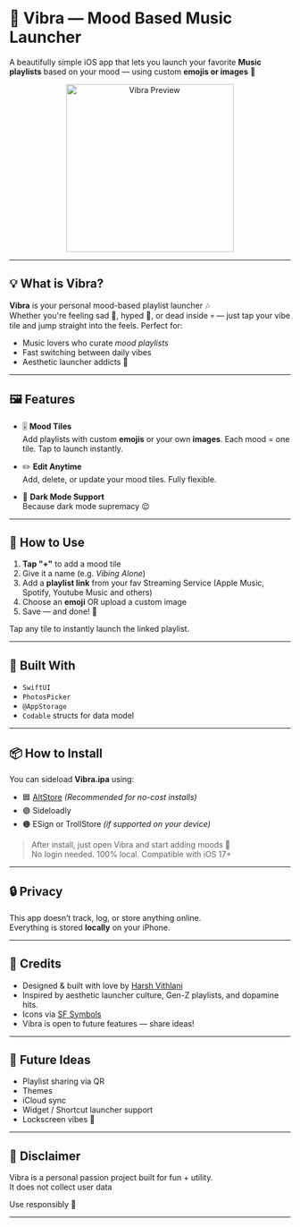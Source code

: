 # 🎵 Vibra — Mood Based Music Launcher

A beautifully simple iOS app that lets you launch your favorite **Music playlists** based on your mood — using custom **emojis or images** 💫 
<p align="center">
  <img src="https://github.com/user-attachments/assets/9c7857f8-5098-4778-bfec-6c3d14c99aaf" alt="Vibra Preview" width="300"/>
</p> 

---


## 💡 What is Vibra?


**Vibra** is your personal mood-based playlist launcher 🎶  
Whether you're feeling sad 🥲, hyped 🤩, or dead inside 💀 — just tap your vibe tile and jump straight into the feels.
Perfect for:
- Music lovers who curate *mood playlists*
- Fast switching between daily vibes
- Aesthetic launcher addicts 👀


---

## 🖼 Features

- 🎚 **Mood Tiles**  
  Add playlists with custom **emojis** or your own **images**. Each mood = one tile. Tap to launch instantly.

- ✏️ **Edit Anytime**  
  Add, delete, or update your mood tiles. Fully flexible.

- 🌙 **Dark Mode Support**  
  Because dark mode supremacy 😌

---

## 📱 How to Use

1. **Tap "+"** to add a mood tile  
2. Give it a name (e.g. *Vibing Alone*)  
3. Add a **playlist link** from your fav Streaming Service (Apple Music, Spotify, Youtube Music and others)
4. Choose an **emoji** OR upload a custom image  
5. Save — and done! 🙌

Tap any tile to instantly launch the linked playlist.

---

## 🧪 Built With

- `SwiftUI` 
- `PhotosPicker` 
- `@AppStorage`
- `Codable` structs for data model

---

## 📦 How to Install

You can sideload **Vibra.ipa** using:

- 🟦 [AltStore](https://altstore.io) *(Recommended for no-cost installs)*
- 🟣 Sideloadly  
- 🟠 ESign or TrollStore *(if supported on your device)*  

> After install, just open Vibra and start adding moods 💫  
> No login needed. 100% local.
> Compatible with iOS 17+
---

## 🔒 Privacy

This app doesn’t track, log, or store anything online.  
Everything is stored **locally** on your iPhone.

---

## 🙏 Credits

- Designed & built with love by [Harsh Vithlani](https://instagram.com/_harshhero)
- Inspired by aesthetic launcher culture, Gen-Z playlists, and dopamine hits.
- Icons via [SF Symbols](https://developer.apple.com/sf-symbols/)  
- Vibra is open to future features — share ideas!

---

## 🧠 Future Ideas

- Playlist sharing via QR
- Themes
- iCloud sync
- Widget / Shortcut launcher support
- Lockscreen vibes 👀

---

## 🚨 Disclaimer

Vibra is a personal passion project built for fun + utility.  
It does not collect user data

Use responsibly 💖

---

